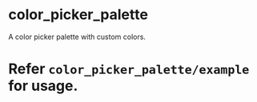 # color_picker_palette

A color picker palette with custom colors.

# Refer `color_picker_palette/example` for usage.
